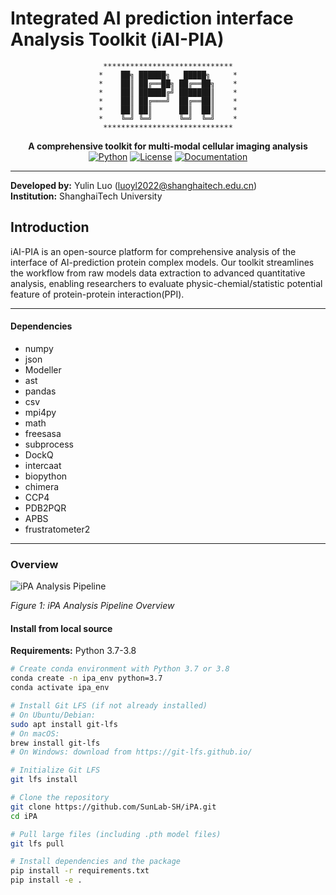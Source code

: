 # Integrated AI prediction interface Analysis Toolkit (iAI-PIA)

<div align="center">

```
​**​*​**​*​**​*​**​*​**​*​**​*​**​*​**​**​**​**​
*    ██╗ ██████╗   █████╗     *
*    ██║ ██╔══██╗ ██╔══██╗    *
*    ██║ ██████╔╝ ███████║    *
*    ██║ ██╔═══╝  ██╔══██║    *
*    ██║ ██║      ██║  ██║    *
*    ╚═╝ ╚═╝      ╚═╝  ╚═╝    *
​**​*​**​*​**​*​**​*​**​*​**​*​**​*​**​**​**​**​
```





**A comprehensive toolkit for multi-modal cellular imaging analysis**
[![Python](https://img.shields.io/badge/Python-3.7%2B-blue.svg)](https://www.python.org/)
[![License](https://img.shields.io/badge/License-MIT-green.svg)](LICENSE)
[![Documentation](https://img.shields.io/badge/docs-available-brightgreen.svg)](docs/)

</div>

---

**Developed by:** Yulin Luo ([luoyl2022@shanghaitech.edu.cn](mailto:luoyl2022@shanghaitech.edu.cn))  
**Institution:** ShanghaiTech University



## Introduction

iAI-PIA is an open-source platform for comprehensive analysis of the interface of AI-prediction protein complex models. Our toolkit streamlines the workflow from raw models data extraction to advanced quantitative analysis, enabling researchers to evaluate physic-chemial/statistic potential feature of protein-protein interaction(PPI).


---

#### Dependencies

* numpy
* json
* Modeller
* ast
* pandas
* csv
* mpi4py
* math
* freesasa
* subprocess
* DockQ
* intercaat
* biopython
* chimera
* CCP4
* PDB2PQR
* APBS
* frustratometer2



---





### Overview


![iPA Analysis Pipeline](./workflow_images/figure_1_v25.jpg)

*Figure 1: iPA Analysis Pipeline Overview*




#### Install from local source

**Requirements:** Python 3.7-3.8

```bash
# Create conda environment with Python 3.7 or 3.8
conda create -n ipa_env python=3.7
conda activate ipa_env

# Install Git LFS (if not already installed)
# On Ubuntu/Debian:
sudo apt install git-lfs
# On macOS:
brew install git-lfs
# On Windows: download from https://git-lfs.github.io/

# Initialize Git LFS
git lfs install

# Clone the repository
git clone https://github.com/SunLab-SH/iPA.git
cd iPA

# Pull large files (including .pth model files)
git lfs pull

# Install dependencies and the package
pip install -r requirements.txt
pip install -e .
```



<!-- ## Citation

If you use iPA in your research, please cite:

```bibtex
@software{iPA2024,
  title={Integrated Processing and Analysis Toolkit for Multi-Scale Cellular Imaging},
  author={Li, Angdi and others},
  year={2024},
  url={https://github.com/SunLab-SH/iPA}
}
``` -->
